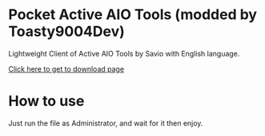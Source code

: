 # Pocket Active AIO Tools (modded by Toasty9004Dev)
Lightweight Client of Active AIO Tools by Savio with English language.

[Click here to get to download page](https://github.com/Toasty9004Dev/PocketActiveAIOTools/releases)

# How to use
Just run the file as Administrator, and wait for it then enjoy.
